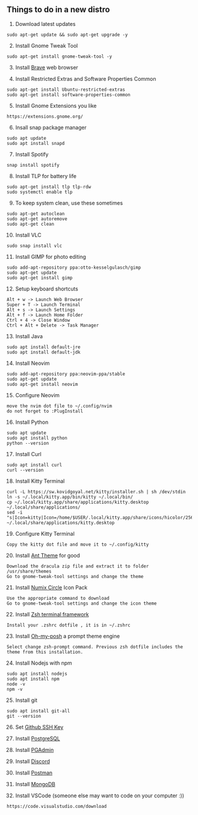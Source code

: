## Things to do in a new distro

1. Download latest updates
```console
sudo apt-get update && sudo apt-get upgrade -y
```

2. Install Gnome Tweak Tool
```console
sudo apt-get install gnome-tweak-tool -y
```

3. Install [Brave](https://brave.com) web browser

4. Install Restricted Extras and Software Properties Common
```console
sudo apt-get install Ubuntu-restricted-extras
sudo apt-get install software-properties-common
```

5. Install Gnome Extensions you like
```console
https://extensions.gnome.org/
```

6. Insall snap package manager
```console
sudo apt update
sudo apt install snapd
```


7. Install Spotify
```console
snap install spotify
```

8. Install TLP for battery life
```console
sudo apt-get install tlp tlp-rdw
sudo systemctl enable tlp
```

9. To keep system clean, use these sometimes
```console
sudo apt-get autoclean
sudo apt-get autoremove
sudo apt-get clean
```

10. Install VLC
```console
sudo snap install vlc
```

11. Install GIMP for photo editing
```console
sudo add-apt-repository ppa:otto-kesselgulasch/gimp
sudo apt-get update
sudo apt-get install gimp
```

12. Setup keyboard shortcuts
```console
Alt + w -> Launch Web Browser
Super + T -> Launch Terminal
Alt + s -> Launch Settings
Alt + f -> Launch Home Folder
Ctrl + 4 -> Close Window
Ctrl + Alt + Delete -> Task Manager
```

13. Install Java
```console
sudo apt install default-jre
sudo apt install default-jdk
```

14. Install Neovim
```console
sudo add-apt-repository ppa:neovim-ppa/stable
sudo apt-get update
sudo apt-get install neovim
```

15. Configure Neovim
```console
move the nvim dot file to ~/.config/nvim
do not forget to :PlugInstall
```

16. Install Python
```console
sudo apt update
sudo apt install python
python --version
```

17. Install Curl
```console
sudo apt install curl
curl --version
```
18. Install Kitty Terminal
```console
curl -L https://sw.kovidgoyal.net/kitty/installer.sh | sh /dev/stdin
ln -s ~/.local/kitty.app/bin/kitty ~/.local/bin/
cp ~/.local/kitty.app/share/applications/kitty.desktop ~/.local/share/applications/
sed -i "s|Icon=kitty|Icon=/home/$USER/.local/kitty.app/share/icons/hicolor/256x256/apps/kitty.png|g" ~/.local/share/applications/kitty.desktop
```

19. Configure Kitty Terminal
```console
Copy the kitty dot file and move it to ~/.config/kitty
```

20. Install [Ant Theme](https://www.gnome-look.org/p/1099856) for good
```console
Download the dracula zip file and extract it to folder /usr/share/themes
Go to gnome-tweak-tool settings and change the theme
```

21. Install [Numix Circle](https://github.com/numixproject/numix-icon-theme-circle) Icon Pack
```console
Use the appropriate command to download
Go to gnome-tweak-tool settings and change the icon theme
```
22. Install [Zsh terminal framework](https://ohmyz.sh/)
```console
Install your .zshrc dotfile , it is in ~/.zshrc
```

23. Install [Oh-my-posh](https://ohmyposh.dev/docs/linux) a prompt theme engine
```console
Select change zsh-prompt command. Previous zsh dotfile includes the theme from this installation.
```

24. Install Nodejs with npm
```console
sudo apt install nodejs
sudo apt install npm
node -v
npm -v
```

25. Install git
```console
sudo apt install git-all
git --version
```

26. Set [Github SSH Key](https://docs.github.com/en/authentication/connecting-to-github-with-ssh/generating-a-new-ssh-key-and-adding-it-to-the-ssh-agent)

27. Install [PostgreSQL](https://www.postgresql.org/download/)

28. Install [PGAdmin](https://www.pgadmin.org/download/pgadmin-4-apt/)

29. Install [Discord](https://discord.com/)

30. Install [Postman](https://www.postman.com/)

31. Install [MongoDB](https://www.mongodb.com/try/download/community)

32. Install VSCode (someone else may want to code on your computer :))
```console
https://code.visualstudio.com/download
